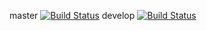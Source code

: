 master [![Build Status](https://travis-ci.com/TransportSystems2/Frontend.svg?branch=develop)](https://travis-ci.com/TransportSystems2/Frontend) develop [![Build Status](https://travis-ci.com/TransportSystems2/Frontend.svg?branch=master)](https://travis-ci.com/TransportSystems2/Frontend)